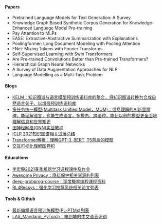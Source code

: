 #### Papers

- Pretrained Language Models for Text Generation: A Survey
- Knowledge Graph Based Synthetic Corpus Generation for Knowledge-Enhanced Language Model Pre-training
- Pay Attention to MLPs
- EASE: Extractive-Abstractive Summarization with Explanations
- Poolingformer: Long Document Modeling with Pooling Attention
- FNet: Mixing Tokens with Fourier Transforms
- Self-Supervised Learning with Swin Transformers
- Are Pre-trained Convolutions Better than Pre-trained Transformers?
- Hierarchical Graph Neural Networks
- A Survey of Data Augmentation Approaches for NLP
- Language Modelling as a Multi-Task Problem

#### Blogs

- [KELM：知识图谱与语言模型预训练语料库的整合，将知识图谱转换为合成自然语言句子，以增强预训练语料库](https://ai.googleblog.com/2021/05/kelm-integrating-knowledge-graphs-with.html)
- [多任务统一模型(Multitask Unified Model，MUM)：信息理解的AI新里程碑，能理解语言，也能生成语言，多模态、跨语种，能比以前的模型更全面地理解信息和世界知识](https://blog.google/products/search/introducing-mum/amp/)
- [图神经网络(GNN)实战教程](https://uvadlc-notebooks.readthedocs.io/en/latest/tutorial_notebooks/tutorial7/GNN_overview.html)
- [ICLR 2021知识图谱相关进展总结](https://mgalkin.medium.com/knowledge-graphs-iclr-2021-6e0b52c80686)
- [Transformer解析：理解GPT-3, BERT, T5背后的模型](https://daleonai.com/transformers-explained)
- [交互可视化理解图卷积](https://drafts.distill.pub/ameya98/exploring-graph-nns/)

#### Educations

- [李宏毅2021春季机器学习课程课件及作业](https://github.com/Fafa-DL/Lhy_Machine_Learning)
- [Awesome Privacy：隐私保护相关资源的列表](https://github.com/pluja/awesome-privacy)
- [deep-probprog-course：深度概率编程课程资料](https://github.com/aleatory-science/deep-probprog-course)
- [RL4Recsys：强化学习推荐系统相关论文列表](https://github.com/henryslzhao/RL4Recsys)

#### Tools & Github

- [最新编程语言预训练模型(PL-PTMs)列表](https://github.com/yuewang-cuhk/awesome-programming-language-pretraining-papers)
- [LAS_Mandarin_PyTorch：端到端的中文语音识别](https://github.com/jackaduma/LAS_Mandarin_PyTorch)